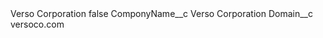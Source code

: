 <?xml version="1.0" encoding="UTF-8"?>
<CustomMetadata xmlns="http://soap.sforce.com/2006/04/metadata" xmlns:xsi="http://www.w3.org/2001/XMLSchema-instance" xmlns:xsd="http://www.w3.org/2001/XMLSchema">
    <label>Verso Corporation</label>
    <protected>false</protected>
    <values>
        <field>ComponyName__c</field>
        <value xsi:type="xsd:string">Verso Corporation</value>
    </values>
    <values>
        <field>Domain__c</field>
        <value xsi:type="xsd:string">versoco.com</value>
    </values>
</CustomMetadata>
